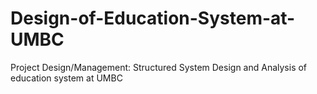 # Design-of-Education-System-at-UMBC
Project Design/Management: Structured System Design and Analysis of education system at UMBC
